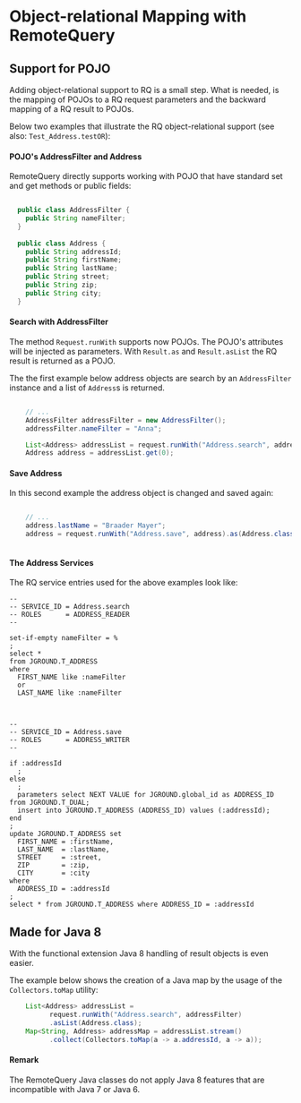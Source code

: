 # Object-relational Mapping with RemoteQuery

## Support for POJO

Adding object-relational support to RQ is a small step. What is needed, is the mapping of POJOs to a RQ request parameters and the backward mapping of a RQ result to POJOs.

Below two examples that illustrate the RQ object-relational support (see also: `Test_Address.testOR`):

#### POJO's AddressFilter and Address

RemoteQuery directly supports working with POJO that have standard set and get methods or public fields:

```java

  public class AddressFilter {
    public String nameFilter;
  }
  
  public class Address {
    public String addressId;
    public String firstName;
    public String lastName;
    public String street;
    public String zip;
    public String city;
  }

```

#### Search with AddressFilter

The method `Request.runWith` supports now POJOs. The POJO's attributes will be injected as parameters. 
With `Result.as` and `Result.asList` the RQ result is returned as a POJO.

The the first example below address objects are search by an `AddressFilter` instance and a list of `Address`s is returned.

```java

    // ...
    AddressFilter addressFilter = new AddressFilter();
    addressFilter.nameFilter = "Anna";

    List<Address> addressList = request.runWith("Address.search", addressFilter).asList(Address.class);
    Address address = addressList.get(0);

```



#### Save Address

In this second example the address object is changed and saved again:

```java

    // ...
    address.lastName = "Braader Mayer";
    address = request.runWith("Address.save", address).as(Address.class);
    
```

#### The Address Services

The RQ service entries used for the above examples look like:

```
--
-- SERVICE_ID = Address.search
-- ROLES      = ADDRESS_READER
-- 

set-if-empty nameFilter = %
;
select * 
from JGROUND.T_ADDRESS 
where 
  FIRST_NAME like :nameFilter 
  or 
  LAST_NAME like :nameFilter



--
-- SERVICE_ID = Address.save
-- ROLES      = ADDRESS_WRITER
--

if :addressId
  ;
else
  ;
  parameters select NEXT VALUE for JGROUND.global_id as ADDRESS_ID from JGROUND.T_DUAL;
  insert into JGROUND.T_ADDRESS (ADDRESS_ID) values (:addressId);
end
;
update JGROUND.T_ADDRESS set
  FIRST_NAME = :firstName,
  LAST_NAME  = :lastName,
  STREET     = :street,
  ZIP        = :zip,
  CITY       = :city
where
  ADDRESS_ID = :addressId
;
select * from JGROUND.T_ADDRESS where ADDRESS_ID = :addressId

```

## Made for Java 8 

With the functional extension Java 8 handling of result objects is even easier.

The example below shows the creation of a Java map by the usage of the `Collectors.toMap` utility:

```java
    List<Address> addressList = 
          request.runWith("Address.search", addressFilter)
          .asList(Address.class);
    Map<String, Address> addressMap = addressList.stream()
          .collect(Collectors.toMap(a -> a.addressId, a -> a));
```

#### Remark

The RemoteQuery Java classes do not apply Java 8 features that are incompatible with Java 7 or Java 6.

